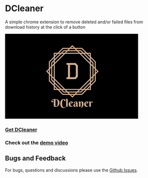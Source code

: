 # DCleaner
A simple chrome extension to remove deleted and/or failed files from download history at the click of a button

![DCleaner](DCleaner.png)

### [Get DCleaner](https://tinyurl.com/dcleaner-chrome)

### Check out the [demo video](https://www.youtube.com/watch?v=5aHoVO9JAOo)

## Bugs and Feedback
For bugs, questions and discussions please use the [Github Issues](https://github.com/aksh4y/DCleaner/issues).
